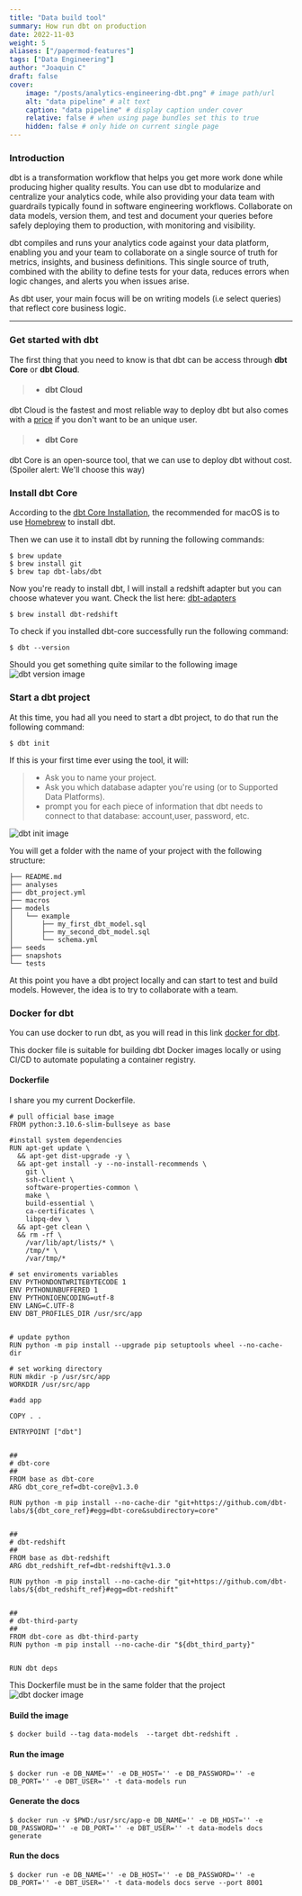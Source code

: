 ```yaml
---
title: "Data build tool"
summary: How run dbt on production
date: 2022-11-03
weight: 5
aliases: ["/papermod-features"]
tags: ["Data Engineering"]
author: "Joaquin C"
draft: false
cover:
    image: "/posts/analytics-engineering-dbt.png" # image path/url
    alt: "data pipeline" # alt text
    caption: "data pipeline" # display caption under cover
    relative: false # when using page bundles set this to true
    hidden: false # only hide on current single page
---
```


### Introduction
dbt is a transformation workflow that helps you get more work done while producing higher quality results. You can use dbt to modularize and centralize your analytics code, while also providing your data team with guardrails typically found in software engineering workflows. Collaborate on data models, version them, and test and document your queries before safely deploying them to production, with monitoring and visibility.

dbt compiles and runs your analytics code against your data platform, enabling you and your team to collaborate on a single source of truth for metrics, insights, and business definitions. This single source of truth, combined with the ability to define tests for your data, reduces errors when logic changes, and alerts you when issues arise.

As dbt user, your main focus will be on writing models (i.e select queries) that reflect core business logic.

---

### Get started with dbt
The first thing that you need to know is that dbt can be access through **dbt Core** or **dbt Cloud**.
> - #### dbt Cloud
dbt Cloud is the fastest and most reliable way to deploy dbt but also comes with a [price](https://www.getdbt.com/pricing/) if you don't want to be an unique user.

> - #### dbt Core
dbt Core is an open-source tool, that we can use to deploy dbt without cost. (Spoiler alert: We'll choose this way)

### Install dbt Core
According to the [dbt Core Installation](https://docs.getdbt.com/docs/get-started/installation), the recommended for macOS is to use [Homebrew](https://brew.sh/) to install dbt.

Then we can use it to install dbt by running the following commands:
```shell
$ brew update
$ brew install git
$ brew tap dbt-labs/dbt
```
Now you're ready to install dbt, I will install a redshift adapter but you can choose whatever you want. Check the list 
here: [dbt-adapters](https://docs.getdbt.com/docs/supported-data-platforms)
```shell
$ brew install dbt-redshift
```
To check if you installed dbt-core successfully run the following command:
```shell
$ dbt --version
```
Should you get something quite similar to the following image
![dbt version image](/posts/dbt_version.png#center)

### Start a dbt project
At this time, you had all you need to start a dbt project, to do that run the following command:
```shell
$ dbt init
```
If this is your first time ever using the tool, it will:

> - Ask you to name your project.
> - Ask you which database adapter you're using (or to Supported Data Platforms).
> - prompt you for each piece of information that dbt needs to connect to that database: account,user, password, etc.

![dbt init image](/posts/dbt_init.png#center)

You will get a folder with the name of your project with the following structure:
``` shell 
├── README.md
├── analyses
├── dbt_project.yml
├── macros
├── models
│   └── example
│       ├── my_first_dbt_model.sql
│       ├── my_second_dbt_model.sql
│       └── schema.yml
├── seeds
├── snapshots
└── tests
```
At this point you have a dbt project locally and can start to test and build models. However, the idea is to try to collaborate with a team.

### Docker for dbt
You can use docker to run dbt, as you will read in this link  [docker for dbt](https://github.com/dbt-labs/dbt-core/tree/main/docker).

This docker file is suitable for building dbt Docker images locally or using CI/CD to automate populating a container registry.

#### Dockerfile
I share you my current Dockerfile.

```shell
# pull official base image
FROM python:3.10.6-slim-bullseye as base

#install system dependencies
RUN apt-get update \
  && apt-get dist-upgrade -y \
  && apt-get install -y --no-install-recommends \
    git \
    ssh-client \
    software-properties-common \
    make \
    build-essential \
    ca-certificates \
    libpq-dev \
  && apt-get clean \
  && rm -rf \
    /var/lib/apt/lists/* \
    /tmp/* \
    /var/tmp/*

# set enviroments variables
ENV PYTHONDONTWRITEBYTECODE 1
ENV PYTHONUNBUFFERED 1
ENV PYTHONIOENCODING=utf-8
ENV LANG=C.UTF-8
ENV DBT_PROFILES_DIR /usr/src/app


# update python
RUN python -m pip install --upgrade pip setuptools wheel --no-cache-dir

# set working directory
RUN mkdir -p /usr/src/app
WORKDIR /usr/src/app

#add app

COPY . .

ENTRYPOINT ["dbt"]


##
# dbt-core
##
FROM base as dbt-core
ARG dbt_core_ref=dbt-core@v1.3.0

RUN python -m pip install --no-cache-dir "git+https://github.com/dbt-labs/${dbt_core_ref}#egg=dbt-core&subdirectory=core"


##
# dbt-redshift
##
FROM base as dbt-redshift
ARG dbt_redshift_ref=dbt-redshift@v1.3.0

RUN python -m pip install --no-cache-dir "git+https://github.com/dbt-labs/${dbt_redshift_ref}#egg=dbt-redshift"


##
# dbt-third-party
##
FROM dbt-core as dbt-third-party
RUN python -m pip install --no-cache-dir "${dbt_third_party}"


RUN dbt deps
```
This Dockerfile must be in the same folder that the project
![dbt docker image](/posts/dbt_docker.png#center)


#### Build the image
```shell
$ docker build --tag data-models  --target dbt-redshift .
```

#### Run the image
```shell
$ docker run -e DB_NAME='' -e DB_HOST='' -e DB_PASSWORD='' -e DB_PORT='' -e DBT_USER='' -t data-models run 
```

#### Generate the docs
```shell
$ docker run -v $PWD:/usr/src/app-e DB_NAME='' -e DB_HOST='' -e DB_PASSWORD='' -e DB_PORT='' -e DBT_USER='' -t data-models docs generate
```

#### Run the docs
```shell
$ docker run -e DB_NAME='' -e DB_HOST='' -e DB_PASSWORD='' -e DB_PORT='' -e DBT_USER='' -t data-models docs serve --port 8001
```